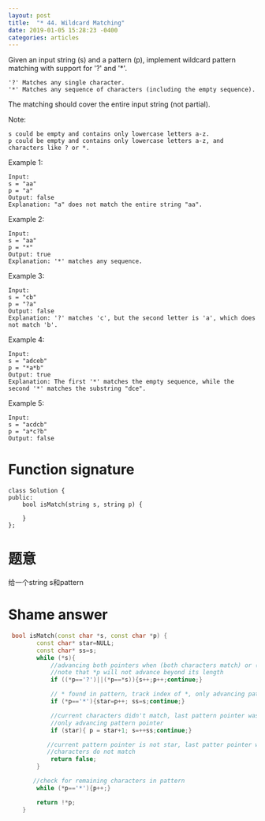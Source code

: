 ```yaml
---
layout: post
title:  "* 44. Wildcard Matching"
date: 2019-01-05 15:28:23 -0400
categories: articles
---
```

Given an input string (s) and a pattern (p), implement wildcard pattern matching with support for '?' and '*'.
```
'?' Matches any single character.
'*' Matches any sequence of characters (including the empty sequence).
```
The matching should cover the entire input string (not partial).

Note:
```
s could be empty and contains only lowercase letters a-z.
p could be empty and contains only lowercase letters a-z, and characters like ? or *.
```
Example 1:
```
Input:
s = "aa"
p = "a"
Output: false
Explanation: "a" does not match the entire string "aa".
```
Example 2:
```
Input:
s = "aa"
p = "*"
Output: true
Explanation: '*' matches any sequence.
```
Example 3:
```
Input:
s = "cb"
p = "?a"
Output: false
Explanation: '?' matches 'c', but the second letter is 'a', which does not match 'b'.
```
Example 4:
```
Input:
s = "adceb"
p = "*a*b"
Output: true
Explanation: The first '*' matches the empty sequence, while the second '*' matches the substring "dce".
```
Example 5:
```
Input:
s = "acdcb"
p = "a*c?b"
Output: false
```
# Function signature
```
class Solution {
public:
    bool isMatch(string s, string p) {
        
    }
};
```
# 题意
给一个string s和pattern
# Shame answer
```c++
 bool isMatch(const char *s, const char *p) {
        const char* star=NULL;
        const char* ss=s;
        while (*s){
            //advancing both pointers when (both characters match) or ('?' found in pattern)
            //note that *p will not advance beyond its length 
            if ((*p=='?')||(*p==*s)){s++;p++;continue;} 

            // * found in pattern, track index of *, only advancing pattern pointer 
            if (*p=='*'){star=p++; ss=s;continue;} 

            //current characters didn't match, last pattern pointer was *, current pattern pointer is not *
            //only advancing pattern pointer
            if (star){ p = star+1; s=++ss;continue;} 

           //current pattern pointer is not star, last patter pointer was not *
           //characters do not match
            return false;
        }

       //check for remaining characters in pattern
        while (*p=='*'){p++;}

        return !*p;  
    }
```
